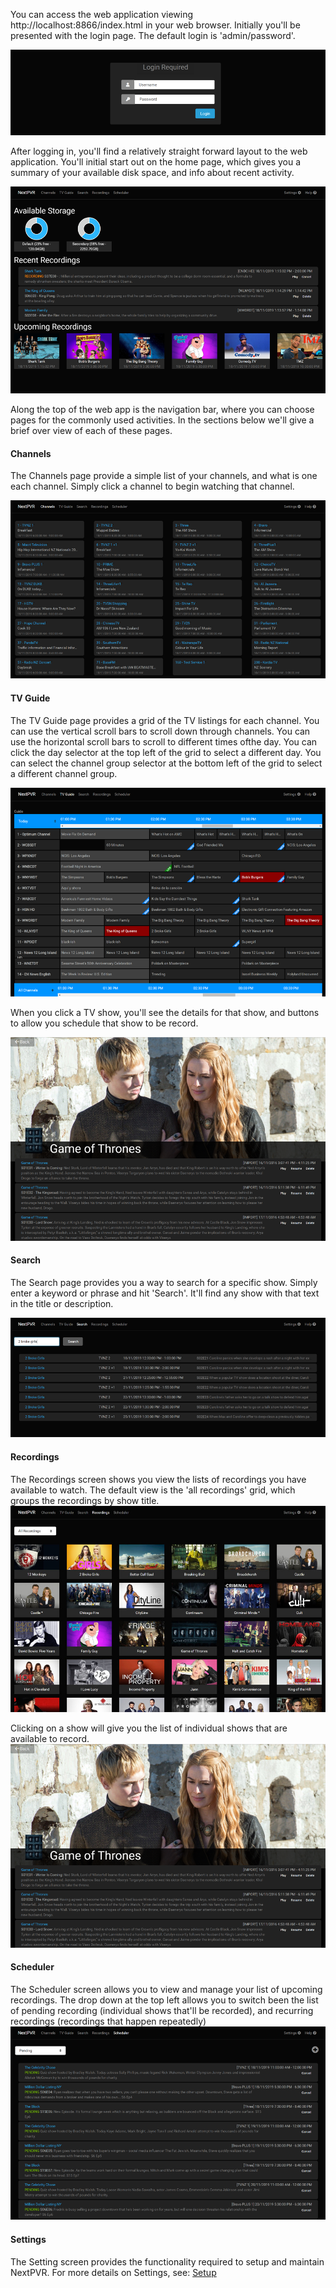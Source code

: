 You can access the web application viewing http://localhost:8866/index.html in your web browser. Initially you'll be presented with the login page. The default login is 'admin/password'.

![Login Page](images/login.png)

After logging in, you'll find a relatively straight forward layout to the web application. You'll initial start out on the home page, which gives you a summary of your available disk space, and info about recent activity.

![Start Page](images/start.png)

Along the top of the web app is the navigation bar, where you can choose pages for the commonly used activities. In the sections below we'll give a brief over view of each of these pages.

#### Channels
The Channels page provide a simple list of your channels, and what is one each channel. Simply click a channel to begin watching that channel. 

![Channels Page](images/channels.png)

#### TV Guide
The TV Guide page provides a grid of the TV listings for each channel. You can use the vertical scroll bars to scroll down through channels. You can use the horizontal scroll bars to scroll to different times ofthe day. You can click the day selector at the top left of the grid to select a different day. You can select the channel group selector at the bottom left of the grid to select a different channel group. 

![Guide Page](images/guide.png)

When you click a TV show, you'll see the details for that show, and buttons to allow you schedule that show to be record. 

![Details Page](images/details.png)

#### Search
The Search page provides you a way to search for a specific show. Simply enter a keyword or phrase and hit 'Search'. It'll find any show with that text in the title or description.

![Search Page](images/search.png)

#### Recordings
The Recordings screen shows you view the lists of recordings you have available to watch. The default view is the 'all recordings' grid, which groups the recordings by show title. 
![Recordings Page](images/recordings.jpg)

Clicking on a show will give you the list of individual shows that are available to record. 
![Details Page](images/details.png)

#### Scheduler 
The Scheduler screen allows you to view and manage your list of upcoming recordings. The drop down at the top left allows you to switch been the list of pending recording (individual shows that'll be recorded), and recurring recordings (recordings that happen repeatedly)
![Scheduler Page](images/scheduler.png)

#### Settings
The Setting screen provides the functionality required to setup and maintain NextPVR. For more details on Settings, see:
[Setup](Setup-Main)